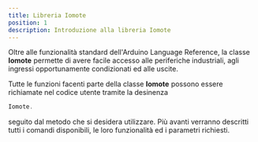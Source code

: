 ```yaml
---
title: Libreria Iomote
position: 1
description: Introduzione alla libreria Iomote
---
```


Oltre alle funzionalità standard dell'Arduino Language Reference, la classe **Iomote** permette di avere facile accesso alle periferiche industriali, agli ingressi opportunamente condizionati ed alle uscite.

Tutte le funzioni facenti parte della classe **Iomote** possono essere richiamate nel codice utente tramite la desinenza 
~~~ cpp
Iomote.
~~~
seguito dal metodo che si desidera utilizzare. Più avanti verranno descritti tutti i comandi disponibili, le loro funzionalità ed i parametri richiesti.
